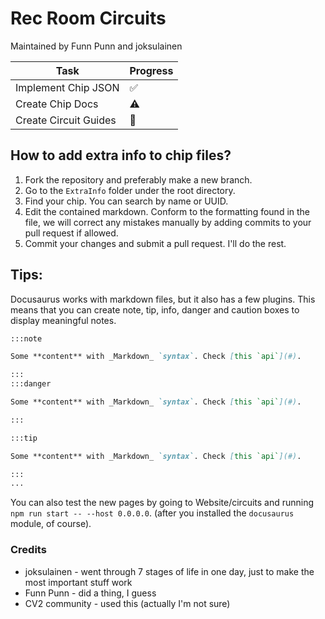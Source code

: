 # Rec Room Circuits
Maintained by Funn Punn and joksulainen

| Task                  | Progress |
|-----------------------|----------|
| Implement Chip JSON   | ✅        |
| Create Chip Docs      | :warning:        |
| Create Circuit Guides | 🚧        |

## How to add extra info to chip files?

1. Fork the repository and preferably make a new branch.
1. Go to the `ExtraInfo` folder under the root directory.
1. Find your chip. You can search by name or UUID.
1. Edit the contained markdown. Conform to the formatting found in the file, we will correct any mistakes manually by adding commits to your pull request if allowed.
1. Commit your changes and submit a pull request. I'll do the rest.

## Tips:
Docusaurus works with markdown files, but it also has a few plugins.
This means that you can create note, tip, info, danger and caution boxes to display meaningful notes.

```md
:::note

Some **content** with _Markdown_ `syntax`. Check [this `api`](#).

:::
:::danger

Some **content** with _Markdown_ `syntax`. Check [this `api`](#).

:::

:::tip

Some **content** with _Markdown_ `syntax`. Check [this `api`](#).

:::
...
```

You can also test the new pages by going to Website/circuits and running `npm run start -- --host 0.0.0.0`. (after you installed the `docusaurus` module, of course).


### Credits

- joksulainen - went through 7 stages of life in one day, just to make the most important stuff work
- Funn Punn - did a thing, I guess
- CV2 community - used this (actually I'm not sure)
